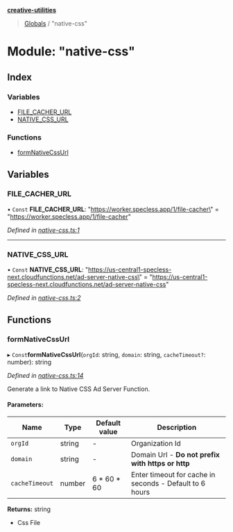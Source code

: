 **[creative-utilities](../README.md)**

> [Globals](../globals.md) / "native-css"

# Module: "native-css"

## Index

### Variables

* [FILE\_CACHER\_URL](_native_css_.md#file_cacher_url)
* [NATIVE\_CSS\_URL](_native_css_.md#native_css_url)

### Functions

* [formNativeCssUrl](_native_css_.md#formnativecssurl)

## Variables

### FILE\_CACHER\_URL

• `Const` **FILE\_CACHER\_URL**: \"https://worker.specless.app/1/file-cacher\" = "https://worker.specless.app/1/file-cacher"

*Defined in [native-css.ts:1](https://github.com/Specless-Next/creative-utilities/blob/aa1e21c/src/native-css.ts#L1)*

___

### NATIVE\_CSS\_URL

• `Const` **NATIVE\_CSS\_URL**: \"https://us-central1-specless-next.cloudfunctions.net/ad-server-native-css\" = "https://us-central1-specless-next.cloudfunctions.net/ad-server-native-css"

*Defined in [native-css.ts:2](https://github.com/Specless-Next/creative-utilities/blob/aa1e21c/src/native-css.ts#L2)*

## Functions

### formNativeCssUrl

▸ `Const`**formNativeCssUrl**(`orgId`: string, `domain`: string, `cacheTimeout?`: number): string

*Defined in [native-css.ts:14](https://github.com/Specless-Next/creative-utilities/blob/aa1e21c/src/native-css.ts#L14)*

Generate a link to Native CSS Ad Server Function.

#### Parameters:

Name | Type | Default value | Description |
------ | ------ | ------ | ------ |
`orgId` | string | - | Organization Id |
`domain` | string | - | Domain Url - **Do not prefix with https or http** |
`cacheTimeout` | number | 6 * 60 * 60 | Enter timeout for cache in seconds - Default to 6 hours  |

**Returns:** string

- Css File
